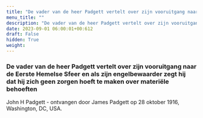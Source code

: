 ```yaml
---
title: "De vader van de heer Padgett vertelt over zijn vooruitgang naar de Eerste Hemelse Sfeer en als zijn engelbewaarder zegt hij dat hij zich geen zorgen hoeft te maken over materiële behoeften"
menu_title: ""
description: "De vader van de heer Padgett vertelt over zijn vooruitgang naar de Eerste Hemelse Sfeer en als zijn engelbewaarder zegt hij dat hij zich geen zorgen hoeft te maken over materiële behoeften"
date: 2023-09-01 06:00:01+00:612
draft: False
hidden: True
weight:
---
```

### De vader van de heer Padgett vertelt over zijn vooruitgang naar de Eerste Hemelse Sfeer en als zijn engelbewaarder zegt hij dat hij zich geen zorgen hoeft te maken over materiële behoeften

John H Padgett - ontvangen door James Padgett op 28 oktober 1916, Washington, DC, USA.

